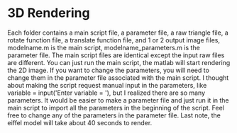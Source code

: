 # 3D Rendering
Each folder contains a main script file, a parameter file, a raw triangle file, a rotate function file, a translate function file, and 1 or 2 output image files, modelname.m is the main script, modelname_parameters.m is the parameter file. The main script files are identical except the input raw files are different. You can just run the main script, the matlab will start rendering the 2D image. If you want to change the parameters, you will need to change them in the parameter file associated with the main script. I thought about making the script request manual input in the parameters, like variable = input('Enter variable = '), but I realized there are so many parameters. It would be easier to make a parameter file and just run it in the main script to import all the parameters in the beginning of the script. Feel free to change any of the parameters in the parameter file. Last note, the eiffel model will take about 40 seconds to render.
